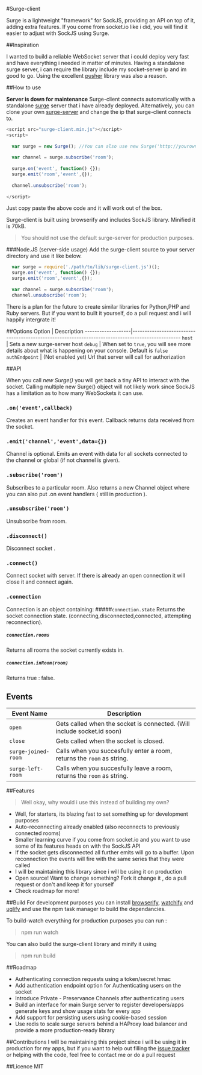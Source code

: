 #Surge-client

Surge is a lightweight "framework" for SockJS, providing an API on top of it, adding extra features. If you come from socket.io like i did, you will find it easier to adjust with SockJS using Surge.

##Inspiration

I wanted to build a reliable WebSocket server that i could deploy very fast and have everything i needed in matter of minutes. Having a standalone surge server, i can require the library include my socket-server ip and im good to go. Using the excellent [pusher](https://pusher.com/) library was also a reason.

##How to use

__Server is down for maintenance__
Surge-client connects automatically with a standalone [surge](https://github.com/spideynr/surge) server that i have already deployed. Alternatively, you can clone your own [surge-server](https://github.com/spideynr/surge) and change the ip that surge-client connects to.

```js
<script src="surge-client.min.js"></script>
<script>
  
  var surge = new Surge(); //You can also use new Surge('http://yourownserver.com:port');
  
  var channel = surge.subscribe('room');
  
  surge.on('event', function() {});
  surge.emit('room','event',{});
  
  channel.unsubscribe('room');
  
</script>
```

Just copy paste the above code and it will work out of the box.

Surge-client is built using browserify and includes SockJS library. Minified it is 70kB.

> You should not use the default surge-server for production purposes.

###Node.JS (server-side usage)
Add the surge-client source to your server directory and use it like below.
```js
  var surge = require('./path/to/lib/surge-client.js')();
  surge.on('event', function() {});
  surge.emit('room','event',{});
  
  var channel = surge.subscribe('room');
  channel.unsubscribe('room');

```

There is a plan for the future to create similar libraries for Python,PHP and Ruby servers. But if you want to built it yourself, do a pull request and i will happily intergrate it!

##Options 
Option             | Description
-------------------|--------------------------------------------------------------------------------------------------
`host`             | Sets a new surge-server host
`debug`            | When set to `true`, you will see more details about what is happening on your console. Default is `false`
`authEndpoint`     | (Not enabled yet) Url that server will call for authorization

##API

When you call *new Surge()* you will get back a tiny API to interact with the socket. Calling multiple new Surge() object will not likely work since SockJS has a limitation as to how many WebSockets it can use.

### `.on('event',callback)`
Creates an event handler for this event. Callback returns data received from the socket.

### `.emit('channel','event',data={})`
Channel is optional. Emits an event with data for all sockets connected to the channel or global (if not channel is given).

### `.subscribe('room')`
Subscribes to a particular room. Also returns a new Channel object where you can also put .on event handlers ( still in production ).

### `.unsubscribe('room')`
Unsubscribe from room.

### `.disconnect()`
Disconnect socket .
### `.connect()`
Connect socket with server. If there is already an open connection it will close it and connect again.

### `.connection`
Connection is an object containing: 
#####`connection.state` 
Returns the socket connection state. (connecting,disconnected,connected, attempting reconnection).
##### `connection.rooms` 
Returns all rooms the socket currently exists in.
##### `connection.inRoom(room)` 
Returns true : false.

## Events 
Event Name            | Description
----------------------|-----------------------------------------------------------------------------------------------
`open`                | Gets called when the socket is connected. (Will include socket.id soon)
`close`               | Gets called when the socket is closed.
`surge-joined-room`   | Calls when you succesfully enter a room, returns the `room` as string.
`surge-left-room`     | Calls when you succesfully leave a room, returns the `room` as string.

##Features
> Well okay, why would i use this instead of building my own?

- Well, for starters, its blazing fast to set something up for development purposes
- Auto-reconnecting already enabled (also reconnects to previously connected rooms) 
- Smaller learning curve if you come from socket.io and you want to use some of its features heads on with the SockJS API
- If the socket gets disconnected all further emits will go to a buffer. Upon reconnection the events will fire with the same series that they were called 
- I will be maintaining this library since i will be using it on production
- Open source! Want to change something? Fork it change it , do a pull request or don't and keep it for yourself
- Check roadmap for more!


##Build
For development purposes you can install [browserify](http://browserify.org/#install), [watchify](https://github.com/substack/watchify) and [uglify](https://github.com/mishoo/UglifyJS2) and use the npm task manager to build the dependancies.

To build-watch everything for production purposes you can run :
> npm run watch  

You can also build the surge-client library and minify it using
> npm run build

##Roadmap
- Authenticating connection requests using a token/secret hmac
- Add authentication endpoint option for Authenticating users on the socket
- Introduce Private - Preservance Channels after authenticating users
- Build an interface for main Surge server to register developers/apps generate keys and show usage stats for every app
- Add support for persisting users using cookie-based session
- Use redis to scale surge servers behind a HAProxy load balancer and provide a more production-ready library


##Contributions
I will be maintaining this project since i will be using it in production for my apps, but if you want to help out filling the [issue tracker](https://github.com/spideynr/surge-client/issues) or helping with the code, feel free to contact me or do a pull request

##Licence
MIT
